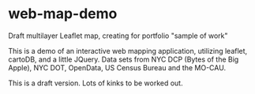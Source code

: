 # web-map-demo  
Draft multilayer Leaflet map, creating for portfolio "sample of work"

This is a demo of an interactive web mapping application, utilizing leaflet, cartoDB, and a little JQuery. Data sets from NYC DCP (Bytes of the Big Apple), NYC DOT, OpenData, US Census Bureau and the MO-CAU. 

This is a draft version. Lots of kinks to be worked out.

